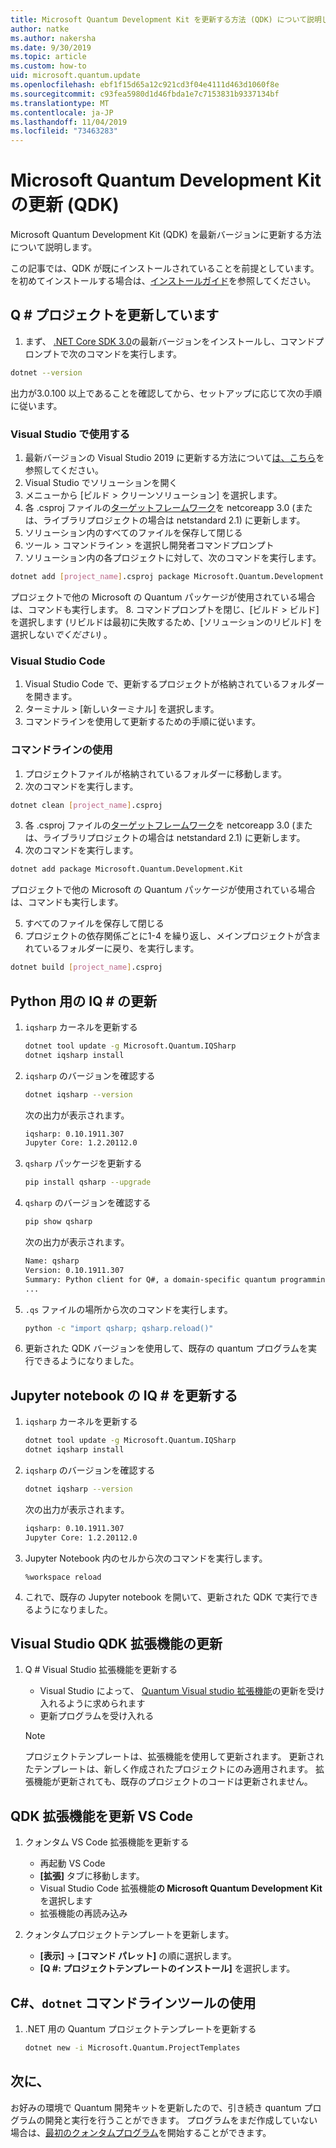 ```yaml
---
title: Microsoft Quantum Development Kit を更新する方法 (QDK) について説明します。
author: natke
ms.author: nakersha
ms.date: 9/30/2019
ms.topic: article
ms.custom: how-to
uid: microsoft.quantum.update
ms.openlocfilehash: ebf1f15d65a12c921cd3f04e4111d463d1060f8e
ms.sourcegitcommit: c93fea5980d1d46fbda1e7c7153831b9337134bf
ms.translationtype: MT
ms.contentlocale: ja-JP
ms.lasthandoff: 11/04/2019
ms.locfileid: "73463283"
---
```

# <a name="update-the-microsoft-quantum-development-kit-qdk"></a>Microsoft Quantum Development Kit の更新 (QDK)

Microsoft Quantum Development Kit (QDK) を最新バージョンに更新する方法について説明します。

この記事では、QDK が既にインストールされていることを前提としています。 を初めてインストールする場合は、[インストールガイド](xref:microsoft.quantum.install)を参照してください。


## <a name="updating-q-projects"></a>Q # プロジェクトを更新しています 

1. まず、 [.NET Core SDK 3.0](https://dotnet.microsoft.com/download)の最新バージョンをインストールし、コマンドプロンプトで次のコマンドを実行します。
```bash
dotnet --version
```
 出力が3.0.100 以上であることを確認してから、セットアップに応じて次の手順に従います。

### <a name="in-visual-studio"></a>Visual Studio で使用する
 
 1. 最新バージョンの Visual Studio 2019 に更新する方法について[は、こちら](https://docs.microsoft.com/visualstudio/install/update-visual-studio?view=vs-2019)を参照してください。
 2. Visual Studio でソリューションを開く
 3. メニューから [ビルド > クリーンソリューション] を選択します。 
 4. 各 .csproj ファイルの[ターゲットフレームワーク](https://docs.microsoft.com/visualstudio/ide/visual-studio-multi-targeting-overview?view=vs-2019#change-the-target-framework)を netcoreapp 3.0 (または、ライブラリプロジェクトの場合は netstandard 2.1) に更新します。
 5. ソリューション内のすべてのファイルを保存して閉じる
 6. ツール > コマンドライン > を選択し開発者コマンドプロンプト
 7. ソリューション内の各プロジェクトに対して、次のコマンドを実行します。
 ```bash
 dotnet add [project_name].csproj package Microsoft.Quantum.Development.Kit
 ```
プロジェクトで他の Microsoft の Quantum パッケージが使用されている場合は、コマンドも実行します。 
 8. コマンドプロンプトを閉じ、[ビルド > ビルド] を選択します (リビルドは最初に失敗するため、[ソリューションのリビルド] を選択しない*でください)* 。

### <a name="in-visual-studio-code"></a>Visual Studio Code

1. Visual Studio Code で、更新するプロジェクトが格納されているフォルダーを開きます。
1. ターミナル > [新しいターミナル] を選択します。
1. コマンドラインを使用して更新するための手順に従います。

### <a name="using-the-command-line"></a>コマンドラインの使用

1. プロジェクトファイルが格納されているフォルダーに移動します。
2. 次のコマンドを実行します。
```bash
dotnet clean [project_name].csproj
```

3. 各 .csproj ファイルの[ターゲットフレームワーク](https://docs.microsoft.com/dotnet/standard/frameworks#how-to-specify-target-frameworks)を netcoreapp 3.0 (または、ライブラリプロジェクトの場合は netstandard 2.1) に更新します。
4. 次のコマンドを実行します。
```bash
dotnet add package Microsoft.Quantum.Development.Kit
```
プロジェクトで他の Microsoft の Quantum パッケージが使用されている場合は、コマンドも実行します。

5. すべてのファイルを保存して閉じる
6. プロジェクトの依存関係ごとに1-4 を繰り返し、メインプロジェクトが含まれているフォルダーに戻り、を実行します。
```bash
dotnet build [project_name].csproj
```

## <a name="update-iq-for-python"></a>Python 用の IQ # の更新

1. `iqsharp` カーネルを更新する

    ```bash
    dotnet tool update -g Microsoft.Quantum.IQSharp
    dotnet iqsharp install
    ```

1. `iqsharp` のバージョンを確認する

    ```bash
    dotnet iqsharp --version
    ```

    次の出力が表示されます。

    ```bash
    iqsharp: 0.10.1911.307
    Jupyter Core: 1.2.20112.0
    ```

1. `qsharp` パッケージを更新する

    ```bash
    pip install qsharp --upgrade
    ```

1. `qsharp` のバージョンを確認する

    ```bash
    pip show qsharp
    ```

    次の出力が表示されます。

    ```bash
    Name: qsharp
    Version: 0.10.1911.307
    Summary: Python client for Q#, a domain-specific quantum programming language
    ...
    ```
1. `.qs` ファイルの場所から次のコマンドを実行します。
    ```bash
    python -c "import qsharp; qsharp.reload()"
    ```

1. 更新された QDK バージョンを使用して、既存の quantum プログラムを実行できるようになりました。

## <a name="update-iq-for-jupyter-notebooks"></a>Jupyter notebook の IQ # を更新する

1. `iqsharp` カーネルを更新する

    ```bash
    dotnet tool update -g Microsoft.Quantum.IQSharp
    dotnet iqsharp install
    ```

1. `iqsharp` のバージョンを確認する

    ```bash
    dotnet iqsharp --version
    ```

    次の出力が表示されます。

    ```bash
    iqsharp: 0.10.1911.307
    Jupyter Core: 1.2.20112.0
    ```
1. Jupyter Notebook 内のセルから次のコマンドを実行します。
    ```
    %workspace reload
    ```

1. これで、既存の Jupyter notebook を開いて、更新された QDK で実行できるようになりました。

## <a name="update-visual-studio-qdk-extension"></a>Visual Studio QDK 拡張機能の更新

1. Q # Visual Studio 拡張機能を更新する

    - Visual Studio によって、 [Quantum Visual studio 拡張機能](https://marketplace.visualstudio.com/items?itemName=quantum.DevKit)の更新を受け入れるように求められます
    - 更新プログラムを受け入れる

    > [!NOTE]
    > プロジェクトテンプレートは、拡張機能を使用して更新されます。 更新されたテンプレートは、新しく作成されたプロジェクトにのみ適用されます。 拡張機能が更新されても、既存のプロジェクトのコードは更新されません。

## <a name="update-vs-code-qdk-extension"></a>QDK 拡張機能を更新 VS Code

1. クォンタム VS Code 拡張機能を更新する

    - 再起動 VS Code
    - **[拡張]** タブに移動します。
    - Visual Studio Code 拡張機能**の Microsoft Quantum Development Kit**を選択します
    - 拡張機能の再読み込み

1. クォンタムプロジェクトテンプレートを更新します。

   - **[表示]**  ->  **[コマンド パレット]** の順に選択します。
   - **[Q #: プロジェクトテンプレートのインストール]** を選択します。

## <a name="c-using-the-dotnet-command-line-tool"></a>C#、`dotnet` コマンドラインツールの使用

1. .NET 用の Quantum プロジェクトテンプレートを更新する

    ```bash
    dotnet new -i Microsoft.Quantum.ProjectTemplates
    ```

## <a name="whats-next"></a>次に、

お好みの環境で Quantum 開発キットを更新したので、引き続き quantum プログラムの開発と実行を行うことができます。 プログラムをまだ作成していない場合は、[最初のクォンタムプログラム](xref:microsoft.quantum.write-program)を開始することができます。
